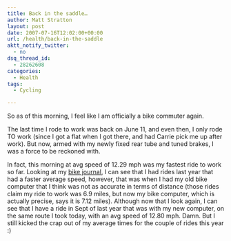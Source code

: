 ```yaml
---
title: Back in the saddle…
author: Matt Stratton
layout: post
date: 2007-07-16T12:02:00+00:00
url: /health/back-in-the-saddle
aktt_notify_twitter:
  - no
dsq_thread_id:
  - 28262608
categories:
  - Health
tags:
  - Cycling

---
```

So as of this morning, I feel like I am officially a bike commuter again.

The last time I rode to work was back on June 11, and even then, I only rode TO work (since I got a flat when I got there, and had Carrie pick me up after work). But now, armed with my newly fixed rear tube and tuned brakes, I was a force to be reckoned with.

In fact, this morning at avg speed of 12.29 mph was my fastest ride to work so far. Looking at my [bike journal][1], I can see that I had rides last year that had a faster average speed, however, that was when I had my old bike computer that I think was not as accurate in terms of distance (those rides claim my ride to work was 6.9 miles, but now my bike computer, which is actually precise, says it is 7.12 miles). Although now that I look again, I can see that I have a ride in Sept of last year that was with my new computer, on the same route I took today, with an avg speed of 12.80 mph. Damn. But I still kicked the crap out of my average times for the couple of rides this year :)

 [1]: https://bikejournal.com/journal.asp?rname=mattstratton